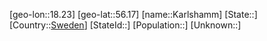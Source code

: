 ﻿---
location: [56.17,18.23]
type: City
tags:
- geo/City


SpocWebEntityId: 31316
isDeleted: false
confidential: public

---
[geo-lon::18.23]
[geo-lat::56.17]
[name::Karlshamm]
[State::]
[Country::[Sweden](geo/Continent/Europe/Sweden.md)]
[StateId::]
[Population::]
[Unknown::]

